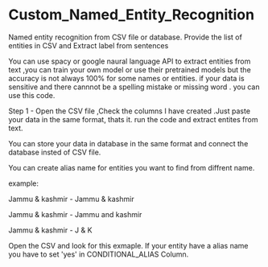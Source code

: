 # Custom_Named_Entity_Recognition
Named entity recognition from CSV file or database. Provide the list of entities in CSV and Extract label from sentences

You can use spacy or google naural language API to extract entities from text ,you can train your own model or use their pretrained models but the accuracy is not always 100% for some names or entities. if your data is sensitive and there cannnot be a spelling mistake or missing word . you can use this code.

Step 1 - Open the CSV file ,Check the columns I have created .Just paste your data in the same format, thats it. run the code and extract entites from text.

You can store your data in database in the same format and connect the database insted of CSV file. 

You can create alias name for entities you want to find from diffrent name.

example:

Jammu & kashmir - Jammu & kashmir 

Jammu & kashmir - Jammu and kashmir

Jammu & kashmir - J & K

Open the CSV and look for this exmaple. If your entity have a alias name you have to set 'yes' in CONDITIONAL_ALIAS Column.

